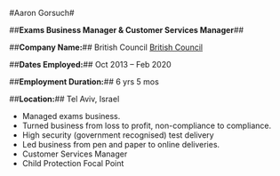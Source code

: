 #Aaron Gorsuch#

##**Exams Business Manager & Customer Services Manager**##

##**Company Name:**## British Council [British Council](www.britishcouncil.org.il)

##**Dates Employed:**## Oct 2013 – Feb 2020

##**Employment Duration:**## 6 yrs 5 mos

##**Location:**## Tel Aviv, Israel

* Managed exams business.
* Turned business from loss to profit, non-compliance to compliance.
* High security (government recognised) test delivery
* Led business from pen and paper to online deliveries.
* Customer Services Manager
* Child Protection Focal Point
